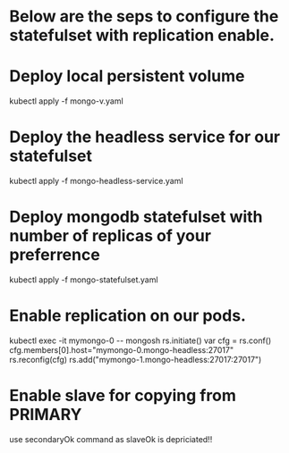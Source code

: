 # Below are the seps to configure the statefulset with replication enable.

# Deploy local persistent volume

   kubectl apply -f mongo-v.yaml

# Deploy the headless service for our statefulset

   kubectl apply -f mongo-headless-service.yaml
 
# Deploy mongodb statefulset with number of replicas of your preferrence

   kubectl apply -f mongo-statefulset.yaml
   
# Enable replication on our pods.

  kubectl exec -it mymongo-0 -- mongosh
  rs.initiate()
  var cfg = rs.conf()
  cfg.members[0].host="mymongo-0.mongo-headless:27017"
  rs.reconfig(cfg)
  rs.add("mymongo-1.mongo-headless:27017:27017") 

# Enable slave for copying from PRIMARY

  use secondaryOk command as slaveOk is depriciated!!
